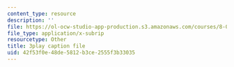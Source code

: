 ```yaml
---
content_type: resource
description: ''
file: https://ol-ocw-studio-app-production.s3.amazonaws.com/courses/8-01sc-classical-mechanics-fall-2016/42f53f0e48de5812b3ce2555f3b33035_63U4_OxohOw.vtt
file_type: application/x-subrip
resourcetype: Other
title: 3play caption file
uid: 42f53f0e-48de-5812-b3ce-2555f3b33035
---
```

